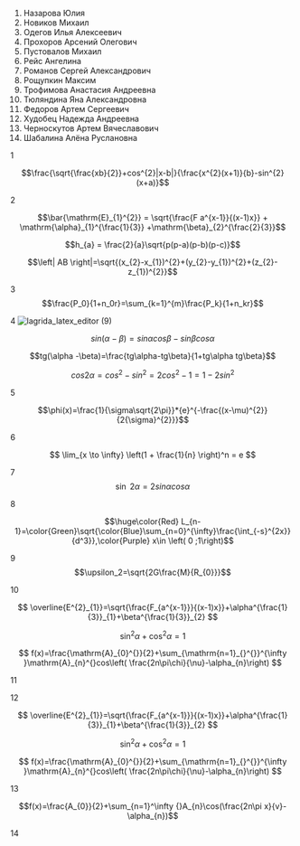 1. Назарова Юлия
2. Новиков Михаил
3. Одегов Илья Алексеевич
4. Прохоров Арсений Олегович 
5. Пустовалов Михаил
6. Рейс Ангелина
7. Романов Сергей Александрович
8. Рощупкин Максим
9. Трофимова Анастасия Андреевна
10. Тюляндина Яна Александровна
11. Федоров Артем Сергеевич
12. Худобец Надежда Андреевна
13. Черноскутов Артем Вячеславович
14. Шабалина Алёна Руслановна



1

$$\frac{\sqrt{\frac{xb}{2}}+cos^{2}|x-b|}{\frac{x^{2}(x+1)}{b}-sin^{2}(x+a)}$$

2

$$\bar{\mathrm{E}_{1}^{2}} = \sqrt{\frac{F a^{x-1}}{(x-1)x}} + \mathrm{\alpha}_{1}^{\frac{1}{3}} +\mathrm{\beta}_{2}^{\frac{2}{3}}$$

$$h_{a} = \frac{2}{a}\sqrt{p(p-a)(p-b)(p-c)}$$

$$\left| AB \right|=\sqrt{(x_{2}-x_{1})^{2}+(y_{2}-y_{1})^{2}+(z_{2}-z_{1})^{2}}$$


3
$$\frac{P_0}{1+n_0r}=\sum_{k=1}^{m}\frac{P_k}{1+n_kr}$$



4 
![lagrida_latex_editor (9)](https://user-images.githubusercontent.com/114455833/200725904-851f8e7d-cf16-4dfa-b23b-4947eebec622.png)

$$sin(\alpha-\beta)=sin\alpha cos\beta -sin\beta cos\alpha$$ 

$$tg(\alpha -\beta)=\frac{tg\alpha-tg\beta}{1+tg\alpha tg\beta}$$ 

$$cos2\alpha = cos^{2}-sin^{2}=2cos^{2}-1=1-2sin^{2}$$ 


5

$$\phi(x)=\frac{1}{\sigma\sqrt{2\pi}}*{e}^{-\frac{(x-\mu)^{2}}{2{\sigma}^{2}}}$$

6

$$ \lim_{x \to \infty} \left(1 + \frac{1}{n} \right)^n = e $$


7
$$\sin\ 2\alpha = 2sin\alpha cos\alpha$$



8

$$\huge\color{Red} L_{n-1}=\color{Green}\sqrt{\color{Blue}\sum_{n=0}^{\infty}\frac{\int_{-s}^{2x}}{d^3}},\color{Purple} x\in \left( 0 ;1\right)$$


9
$$\upsilon_2=\sqrt{2G\frac{M}{R_{0}}}$$

10

$$ \overline{E^{2}_{1}}=\sqrt{\frac{F_{a^{x-1}}}{(x-1)x}}+\alpha^{\frac{1}{3}}_{1}+\beta^{\frac{1}{3}}_{2} $$

$$ \sin^{2}\alpha+\cos^{2}\alpha=1 $$

$$ f(x)=\frac{\mathrm{A}_{0}^{}}{2}+\sum_{\mathrm{n=1}_{}^{}}^{\infty }\mathrm{A}_{n}^{}cos\left( \frac{2n\pi\chi}{\nu}-\alpha_{n}\right) $$

11



12

$$ \overline{E^{2}_{1}}=\sqrt{\frac{F_{a^{x-1}}}{(x-1)x}}+\alpha^{\frac{1}{3}}_{1}+\beta^{\frac{1}{3}}_{2} $$

$$ \sin^{2}\alpha+\cos^{2}\alpha=1 $$

$$ f(x)=\frac{\mathrm{A}_{0}^{}}{2}+\sum_{\mathrm{n=1}_{}^{}}^{\infty }\mathrm{A}_{n}^{}cos\left( \frac{2n\pi\chi}{\nu}-\alpha_{n}\right) $$

13

$$f(x)=\frac{A_{0}}{2}+\sum_{n=1}^\infty  {}A_{n}\cos(\frac{2n\pi x}{v}-\alpha_{n})$$

14
